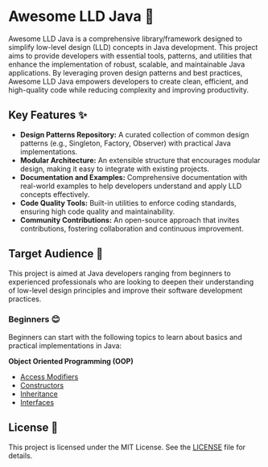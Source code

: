 # Awesome LLD Java 🚀

Awesome LLD Java is a comprehensive library/framework designed to simplify low-level design (LLD) concepts in Java development. This project aims to provide developers with essential tools, patterns, and utilities that enhance the implementation of robust, scalable, and maintainable Java applications. By leveraging proven design patterns and best practices, Awesome LLD Java empowers developers to create clean, efficient, and high-quality code while reducing complexity and improving productivity.

## Key Features ✨

- **Design Patterns Repository:** A curated collection of common design patterns (e.g., Singleton, Factory, Observer) with practical Java implementations.
- **Modular Architecture:** An extensible structure that encourages modular design, making it easy to integrate with existing projects.
- **Documentation and Examples:** Comprehensive documentation with real-world examples to help developers understand and apply LLD concepts effectively.
- **Code Quality Tools:** Built-in utilities to enforce coding standards, ensuring high code quality and maintainability.
- **Community Contributions:** An open-source approach that invites contributions, fostering collaboration and continuous improvement.

## Target Audience 🎯

This project is aimed at Java developers ranging from beginners to experienced professionals who are looking to deepen their understanding of low-level design principles and improve their software development practices.

### Beginners 😊

Beginners can start with the following topics to learn about basics and practical implementations in Java:

**Object Oriented Programming (OOP)**
- [Access Modifiers](markdown/access_modifiers.md)
- [Constructors](markdown/constructor.md)
- [Inheritance](markdown/inheritance.md)
- [Interfaces](markdown/interface.md)

## License 📄

This project is licensed under the MIT License. See the [LICENSE](LICENSE.md) file for details.